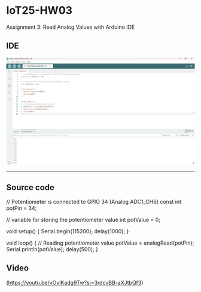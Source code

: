# IoT25-HW03
Assignment 3: Read Analog Values with Arduino IDE

## IDE

![IDE](3.png)

---

## Source code
// Potentiometer is connected to GPIO 34 (Analog ADC1_CH6)
const int potPin = 34;

// variable for storing the potentiometer value
int potValue = 0;

void setup() {
  Serial.begin(115200);
  delay(1000);
}

void loop() {
  // Reading potentiometer value
  potValue = analogRead(potPin);
  Serial.println(potValue);
  delay(500);
}


## Video
(https://youtu.be/vOvlKadg9Tw?si=3rdcvBB-aXJtbQf3)
